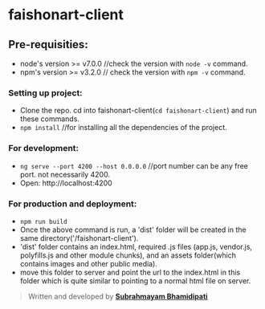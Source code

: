 # faishonart-client

## Pre-requisities: 
* node's version >= v7.0.0 //check the version with `node -v` command.
* npm's version >= v3.2.0 // check the version with `npm -v` command.

### Setting up project:
* Clone the repo. cd into faishonart-client(`cd faishonart-client`) and run these commands.
* `npm install` //for installing all the dependencies of the project.

### For development: 
* `ng serve --port 4200 --host 0.0.0.0` //port number can be any free port. not necessarily 4200.
* Open: http://localhost:4200

### For production and deployment:
* `npm run build`
* Once the above command is run, a 'dist' folder will be created in the same directory('/faishonart-client').
* 'dist' folder contains an index.html, required .js files (app.js, vendor.js, polyfills.js and other module chunks), and an assets folder(which contains images and other public media).
* move this folder to server and point the url to the index.html in this folder which is quite similar to pointing to a normal html file on server.

> Written and developed by **[Subrahmayam Bhamidipati](https://github.com/subbu3012/)**


